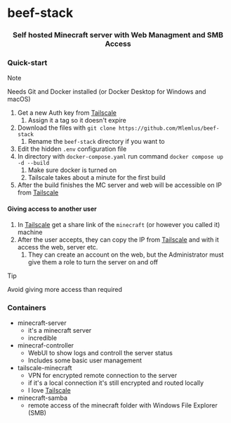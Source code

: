 # beef-stack
<h3 align="center">Self hosted Minecraft server with Web Managment and SMB Access</h3>

### Quick-start

> [!NOTE]  
> Needs Git and Docker installed (or Docker Desktop for Windows and macOS)

1. Get a new Auth key from [Tailscale](https://tailscale.com/)
	1. Assign it a tag so it doesn't expire
2. Download the files with `git clone https://github.com/Mlemlus/beef-stack`
	1. Rename the `beef-stack` directory if you want to
3. Edit the hidden `.env` configuration file
4. In directory with `docker-compose.yaml` run command `docker compose up -d --build`
	1. Make sure docker is turned on
	2. Tailscale takes about a minute for the first build
5. After the build finishes the MC server and web will be accessible on IP from [Tailscale](https://tailscale.com/)
#### Giving access to another user
1. In [Tailscale](https://tailscale.com/) get a share link of the `minecraft` (or however you called it) machine
2. After the user accepts, they can copy the IP from [Tailscale](https://tailscale.com/) and with it access the web, server etc.
	1. They can create an account on the web, but the Administrator must give them a role to turn the server on and off
> [!TIP]
> Avoid giving more access than required
### Containers
- minecraft-server
   - it's a minecraft server
   - incredible
- minecraf-controller
  - WebUI to show logs and controll the server status
  - Includes some basic user management
- tailscale-minecraft
  - VPN for encrypted remote connection to the server
  - if it's a local connection it's still encrypted and routed locally
  - I love [Tailscale](https://tailscale.com/)
- minecraft-samba
  - remote access of the minecraft folder with Windows File Explorer (SMB)
